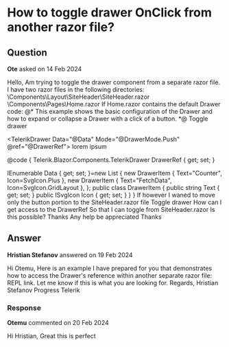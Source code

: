 # How to toggle drawer OnClick from another razor file?

## Question

**Ote** asked on 14 Feb 2024

Hello, Am trying to toggle the drawer component from a separate razor file. I have two razor files in the following directories: \Components\Layout\SiteHeader\SiteHeader.razor \Components\Pages\Home.razor If Home.razor contains the default Drawer code: @* This example shows the basic configuration of the Drawer and how to expand or collapse a Drawer with a click of a button. *@<TelerikButton OnClick="@(()=> DrawerRef.ToggleAsync())" Icon="@SvgIcon.Menu">
Toggle drawer
</TelerikButton>

<TelerikDrawer Data="@Data" Mode="@DrawerMode.Push" @ref="@DrawerRef">
<DrawerContent>lorem ipsum</DrawerContent>
</TelerikDrawer>

@code {
Telerik.Blazor.Components.TelerikDrawer<DrawerItem> DrawerRef { get; set; }

IEnumerable<DrawerItem> Data { get; set; }=new List<DrawerItem>
{ new DrawerItem { Text="Counter", Icon=SvgIcon.Plus }, new DrawerItem { Text="FetchData", Icon=SvgIcon.GridLayout },
}; public class DrawerItem { public string Text { get; set; } public ISvgIcon Icon { get; set; }
}
} If however I waned to move only the button portion to the SiteHeader.razor file <TelerikButton OnClick="@(()=> DrawerRef.ToggleAsync())" Icon="@SvgIcon.Menu">
Toggle drawer
</TelerikButton> How can I get access to the DrawerRef So that I can toggle from SiteHeader.razor Is this possible? Thanks Any help be appreciated Thanks

## Answer

**Hristian Stefanov** answered on 19 Feb 2024

Hi Otemu, Here is an example I have prepared for you that demonstrates how to access the Drawer's reference within another separate razor file: REPL link. Let me know if this is what you are looking for. Regards, Hristian Stefanov Progress Telerik

### Response

**Otemu** commented on 20 Feb 2024

Hi Hristian, Great this is perfect
